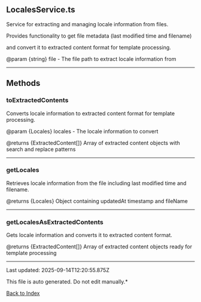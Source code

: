 ## LocalesService.ts





 Service for extracting and managing locale information from files.



 Provides functionality to get file metadata (last modified time and filename)

 and convert it to extracted content format for template processing.



 @param {string} file - The file path to extract locale information from

 



---



## Methods



### **toExtractedContents**

 Converts locale information to extracted content format for template processing.



 @param {Locales} locales - The locale information to convert

 @returns {ExtractedContent[]} Array of extracted content objects with search and replace patterns

 



---



### **getLocales**

 Retrieves locale information from the file including last modified time and filename.



 @returns {Locales} Object containing updatedAt timestamp and fileName

 



---



### **getLocalesAsExtractedContents**

 Gets locale information and converts it to extracted content format.



 @returns {ExtractedContent[]} Array of extracted content objects ready for template processing

 



---



Last updated: 2025-09-14T12:20:55.875Z



This file is auto generated. Do not edit manually.*



[Back to Index](./index.md)